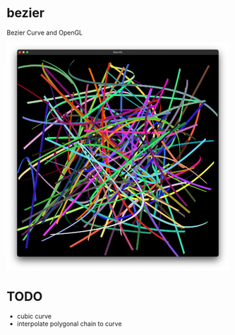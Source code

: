 # bezier
Bezier Curve and OpenGL

![](imgs/1.png)

# TODO
- cubic curve
- interpolate polygonal chain to curve
